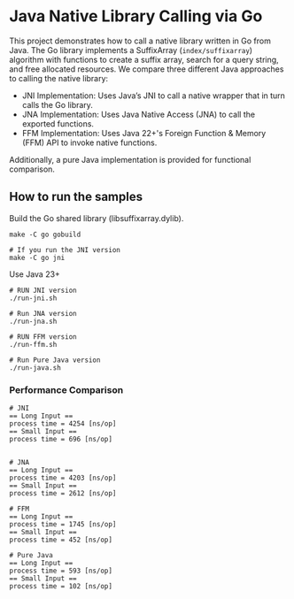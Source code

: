 # Java Native Library Calling via Go

This project demonstrates how to call a native library written in Go from Java. The Go library implements a SuffixArray (`index/suffixarray`) algorithm with functions to create a suffix array, search for a query string, and free allocated resources. We compare three different Java approaches to calling the native library:

* JNI Implementation: Uses Java’s JNI to call a native wrapper that in turn calls the Go library.
* JNA Implementation: Uses Java Native Access (JNA) to call the exported functions.
* FFM Implementation: Uses Java 22+'s Foreign Function & Memory (FFM) API to invoke native functions.

Additionally, a pure Java implementation is provided for functional comparison.

## How to run the samples

Build the Go shared library (libsuffixarray.dylib).

```
make -C go gobuild

# If you run the JNI version
make -C go jni
```

Use Java 23+

```
# RUN JNI version
./run-jni.sh

# Run JNA version
./run-jna.sh

# RUN FFM version
./run-ffm.sh

# Run Pure Java version
./run-java.sh
```

### Performance Comparison

```
# JNI
== Long Input ==
process time = 4254 [ns/op]
== Small Input ==
process time = 696 [ns/op]


# JNA
== Long Input ==
process time = 4203 [ns/op]
== Small Input ==
process time = 2612 [ns/op]

# FFM
== Long Input ==
process time = 1745 [ns/op]
== Small Input ==
process time = 452 [ns/op]

# Pure Java
== Long Input ==
process time = 593 [ns/op]
== Small Input ==
process time = 102 [ns/op]
```